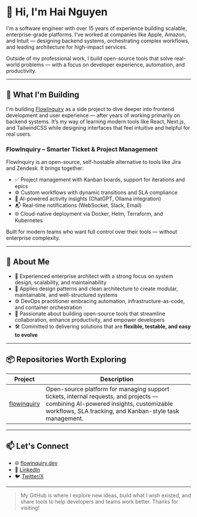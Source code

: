 # 👋 Hi, I'm Hai Nguyen

I'm a software engineer with over 15 years of experience building scalable, enterprise-grade platforms. I've worked at companies like Apple, Amazon, and Intuit — designing backend systems, orchestrating complex workflows, and leading architecture for high-impact services.

Outside of my professional work, I build open-source tools that solve real-world problems — with a focus on developer experience, automation, and productivity.

---

## 🚀 What I'm Building

I'm building [FlowInquiry](https://github.com/flowinquiry) as a side project to dive deeper into frontend development and user experience — after years of working primarily on backend systems. It’s my way of learning modern tools like React, Next.js, and TailwindCSS while designing interfaces that feel intuitive and helpful for real users.

### FlowInquiry – Smarter Ticket & Project Management

FlowInquiry is an open-source, self-hostable alternative to tools like Jira and Zendesk. It brings together:

- ✅ Project management with Kanban boards, support for iterations and epics  
- ⚙️ Custom workflows with dynamic transitions and SLA compliance  
- 🧠 AI-powered activity insights (ChatGPT, Ollama integration)  
- 📬 Real-time notifications (WebSocket, Slack, Email)  
- 🌐 Cloud-native deployment via Docker, Helm, Terraform, and Kubernetes  

Built for modern teams who want full control over their tools — without enterprise complexity.

---

## 💼 About Me

- 🧱 Experienced enterprise architect with a strong focus on system design, scalability, and maintainability  
- 📐 Applies design patterns and clean architecture to create modular, maintainable, and well-structured systems 
- ⚙️ DevOps practitioner embracing automation, infrastructure-as-code, and container orchestration  
- 🚀 Passionate about building open-source tools that streamline collaboration, enhance productivity, and empower developers  
- 🛠️ Committed to delivering solutions that are **flexible, testable, and easy to evolve**

---

## 📦 Repositories Worth Exploring

| Project | Description |
|--------|-------------|
| [flowinquiry](https://github.com/flowinquiry/flowinquiry) | Open-source platform for managing support tickets, internal requests, and projects — combining AI-powered insights, customizable workflows, SLA tracking, and Kanban-style task management. |

---

## 📫 Let's Connect

- 🌐 [flowinquiry.dev](https://flowinquiry.io)
- 💼 [LinkedIn](https://www.linkedin.com/in/haiphucnguyen/)
- 🐦 [Twitter/X](https://x.com/haiphucnguyen/)

---

> My GitHub is where I explore new ideas, build what I wish existed, and share tools to help developers and teams work better. Thanks for visiting!
